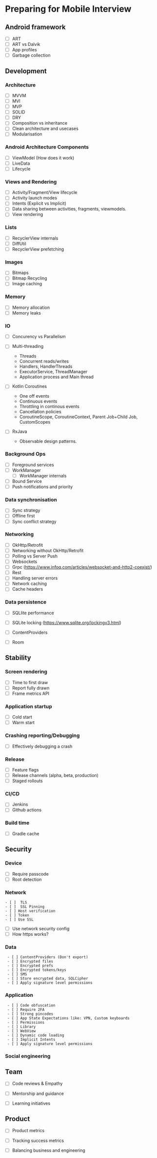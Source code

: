 # Preparing for Mobile Interview

## Android framework
  - [ ] ART
  - [ ] ART vs Dalvik
  - [ ] App profiles
  - [ ] Garbage collection

## Development

### Architecture
  - [ ] MVVM
  - [ ] MVI 
  - [ ] MVP
  - [ ] SOLID
  - [ ] DRY
  - [ ] Composition vs inheritance
  - [ ] Clean architecture and usecases
  - [ ] Modularisation

### Android Architecture Components
  - [ ] ViewModel (How does it work)
  - [ ] LiveData
  - [ ] Lifecycle

### Views and Rendering
  - [ ] Activity/Fragment/View lifecycle
  - [ ] Activity launch modes
  - [ ] Intents (Explicit vs Implicit)
  - [ ] Data sharing between activities, fragments, viewmodels.
  - [ ] View rendering
  
### Lists
  - [ ] RecyclerView internals
  - [ ] DiffUtil
  - [ ] RecyclerView prefetching

### Images
  - [ ] Bitmaps
  - [ ] Bitmap Recycling
  - [ ] Image caching

### Memory
  - [ ] Memory allocation
  - [ ] Memory leaks

### IO
  - [ ] Concurency vs Parallelism
  - [ ] Multi-threading
    - Threads
    - Concurrent reads/writes
    - Handlers, HandlerThreads
    - ExecutorService, ThreadManager
    - Application process and Main thread
   
  - [ ] Kotlin Coroutines
    - One off events
    - Continuous events
    - Throttling in continous events
    - Cancellation policies
    - CoroutineScope, CoroutineContext, Parent Job+Child Job, CustomScopes
   
  - [ ] RxJava
    - Observable design patterns.

### Background Ops
  - [ ] Foreground services
  - [ ] WorkManager
    - [ ] WorkManager internals
  - [ ] Bound Service
  - [ ] Push notifications and priority

### Data synchronisation
  - [ ] Sync strategy
  - [ ] Offline first
  - [ ] Sync conflict strategy

### Networking
  - [ ] OkHttp/Retrofit
  - [ ] Networking without OkHttp/Retrofit
  - [ ] Polling vs Server Push
  - [ ] Websockets
  - [ ] Grpc (https://www.infoq.com/articles/websocket-and-http2-coexist/)
  - [ ] Rest
  - [ ] Handling server errors
  - [ ] Network caching
  - [ ] Cache headers

### Data persistence
  - [ ] SQLlite performance
  - [ ] SQLite locking (https://www.sqlite.org/lockingv3.html)
  - [ ] ContentProviders
  - [ ] Room 


## Stability
  
### Screen rendering
  - [ ] Time to first draw
  - [ ] Report fully drawn
  - [ ] Frame metrics API
  
### Application startup
  - [ ] Cold start
  - [ ] Warm start

### Crashing reporting/Debugging
  - [ ] Effectively debugging a crash

### Release
  - [ ] Feature flags
  - [ ] Release channels (alpha, beta, production)
  - [ ] Staged rollouts

### CI/CD
  - [ ] Jenkins
  - [ ] Github actions

### Build time
  - [ ] Gradle cache

## Security

### Device

  - [ ] Require passcode
  - [ ] Root detection

### Network 

	- [ ]  TLS
	- [ ]  SSL Pinning
	- [ ] Host verification
	- [ ] Token
	- [ ] Use SSL
  - [ ] Use network security config
  - [ ] How https works?

### Data 

	 - [ ] ContentProviders (Don't export)
	 - [ ] Encrypted files
	 - [ ] Encrypted prefs
	 - [ ] Encrypted tokens/keys
	 - [ ] SMS
	 - [ ] Store encrypted data, SQLCipher
	 - [ ] Apply signature level permissions

### Application 

	 - [ ] Code obfuscation
	 - [ ] Require 2FA
	 - [ ] Strong pincodes
	 - [ ] App State Expectations like: VPN, Custom keyboards
	 - [ ] Permissions
	 - [ ] Library
	 - [ ] WebView
	 - [ ] Dynamic code loading
	 - [ ] Implicit Intents
	 - [ ] Apply signature level permissions

### Social engineering
  
## Team
  - [ ] Code reviews & Empathy
  - [ ] Mentorship and guidance
  - [ ] Learning initiatives


## Product
  - [ ] Product metrics
  - [ ] Tracking success metrics
  - [ ] Balancing business and engineering
  


